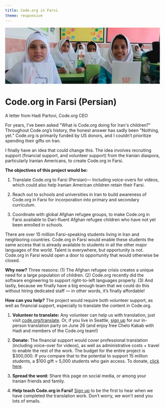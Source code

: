 ```yaml
---
title: Code.org in Farsi
theme: responsive
---
```


![Young students showing off their work in a classroom](images/iranianstudents.png)

Code.org in Farsi (Persian)
===============

A letter from Hadi Partovi, Code.org CEO

For years, I've been asked "What is Code.org doing for Iran's children?"  Throughout Code.org’s history, the honest answer has sadly been "Nothing, yet."  Code.org is primarily funded by US donors, and I couldn’t prioritize spending their gifts on Iran.

I finally have an idea that could change this. The idea involves recruiting support (financial support, and volunteer support) from the Iranian diaspora, particularly Iranian Americans, to create Code.org in Farsi. 


**The objectives of this project would be:**

1. Translate Code.org to Farsi (Persian)— Including 	voice-overs for videos, which could also help 	Iranian American children retain their Farsi.

2. Reach out to schools and universities in Iran to 	build awareness of Code.org in Farsi for 	incorporation into primary and secondary 	curriculum.

3. Coordinate with global Afghan refugee groups, to 	make Code.org in Farsi available to Dari-fluent 	Afghan refugee children who have not yet been 	enrolled in schools. 

There are over 15 million Farsi-speaking students living in Iran and neighboring countries. Code.org in Farsi would enable these students the same access that is already available to students in all the other major languages of the world. Talent is everywhere, but opportunity is not. Code.org in Farsi would open a door to opportunity that would otherwise be closed.

**Why now?** Three reasons: (1) The Afghan refugee crisis creates a unique need for a large population of children. (2) Code.org recently did the software engineering to support right-to-left languages properly. (3) And lastly, because we finally have a big enough team that we could do this without hiring dedicated staff — in other words, it’s finally affordable! 

**How can you help?**
The project would require both volunteer support, as well as financial support, especially to translate the content in Code.org. 

1. **Volunteer to translate:** Any volunteer can help us with translation, just visit [code.org/translate](code.org/translate). Or, if you live in Seattle, [sign up](https://docs.google.com/forms/d/e/1FAIpQLSfa2fCZPDBtv7NpgrjcUGwhRr1JDjz3wNPbfMYOW3x9Q_nljQ/viewform) for our in-person translation party on June 26 (and enjoy free Chelo Kabab with Hadi and members of the Code.org team!)

2. **Donate:** The financial support would cover professional translation (including voice-over for videos), as well as administrative costs + travel to enable the rest of the work. The budget for the entire project is $300,000. If you compare that to the potential to support 15 million students, a $100 gift = 5,000 students who gain access. To donate, [click here](https://donate.code.org/give/410070/#!/donation/checkout).

3. **Spread the word:** Share this page on social media, or among your Iranian friends and family.

4. **Help teach Code.org in Farsi!**  [Sign up](http://go.pardot.com/l/153401/2022-05-31/pq1716) to be the first to hear when we have completed the translation work. Don’t worry, we won’t send you lots of emails.
